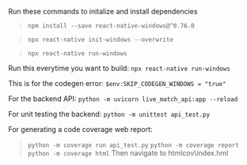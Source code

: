 Run these commands to initalize and install dependencies
>`npm install --save react-native-windows@^0.76.0`

>`npx react-native init-windows --overwrite`

>`npx react-native run-windows`


Run this everytime you want to build: `npx react-native run-windows`

This is for the codegen error: `$env:SKIP_CODEGEN_WINDOWS = "true"`

For the backend API:  `python -m uvicorn live_match_api:app --reload`

For unit testing the backend: `python -m unittest api_test.py`

For generating a code coverage web report:
> `python -m coverage run api_test.py`
> `python -m coverage report`
> `python -m coverage html`
Then navigate to htmlcov\index.hml
